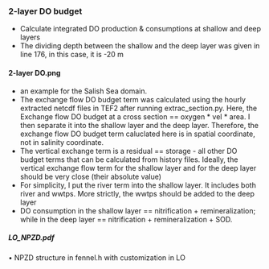 ### 2-layer DO budget
* Calculate integrated DO production & consumptions at shallow and deep layers
* The dividing depth between the shallow and the deep layer was given in line 176, in this case, it is -20 m

#### 2-layer DO.png 
* an example for the Salish Sea domain. 
* The exchange flow DO budget term was calculated using the hourly extracted netcdf files in TEF2 after running extrac_section.py. Here, the Exchange flow DO budget at a cross section == oxygen * vel * area. I then separate it into the shallow layer and the deep layer. Therefore, the exchange flow DO budget term caluclated here is in spatial coordinate, not in salinity coordinate. 
* The vertical exchange term is a residual == storage - all other DO budget terms that can be calculated from history files. Ideally, the vertical exchange flow term for the shallow layer and for the deep layer should be very close (their absolute value)
* For simplicity, I put the river term into the shallow layer. It includes both river and wwtps. More strictly, the wwtps should be added to the deep layer
* DO consumption in the shallow layer == nitrification + remineralization; while in the deep layer ==  nitrification + remineralization + SOD.

##### LO_NPZD.pdf
• NPZD structure in fennel.h with customization in LO


